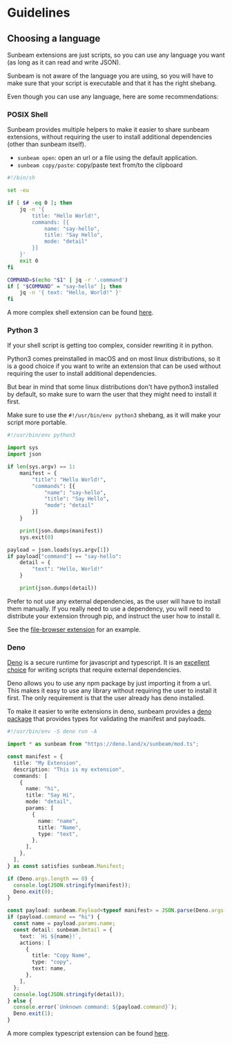 # Guidelines

## Choosing a language

Sunbeam extensions are just scripts, so you can use any language you want (as long as it can read and write JSON).

Sunbeam is not aware of the language you are using, so you will have to make sure that your script is executable and that it has the right shebang.

Even though you can use any language, here are some recommendations:

### POSIX Shell

Sunbeam provides multiple helpers to make it easier to share sunbeam extensions, without requiring the user to install additional dependencies (other than sunbeam itself).

- `sunbeam open`: open an url or a file using the default application.
- `sunbeam copy/paste`: copy/paste text from/to the clipboard

```sh
#!/bin/sh

set -eu

if [ $# -eq 0 ]; then
    jq -n '{
        title: "Hello World!",
        commands: [{
            name: "say-hello",
            title: "Say Hello",
            mode: "detail"
        }]
    }'
    exit 0
fi

COMMAND=$(echo "$1" | jq -r '.command')
if [ "$COMMAND" = "say-hello" ]; then
    jq -n '{ text: "Hello, World!" }'
fi
```

A more complex shell extension can be found [here](./examples/devdocs).

### Python 3

If your shell script is getting too complex, consider rewriting it in python.

Python3 comes preinstalled in macOS and on most linux distributions, so it is a good choice if you want to write an extension that can be used without requiring the user to install additional dependencies.

But bear in mind that some linux distributions don't have python3 installed by default, so make sure to warn the user that they might need to install it first.

Make sure to use the `#!/usr/bin/env python3` shebang, as it will make your script more portable.

```python
#!/usr/bin/env python3

import sys
import json

if len(sys.argv) == 1:
    manifest = {
        "title": "Hello World!",
        "commands": [{
            "name": "say-hello",
            "title": "Say Hello",
            "mode": "detail"
        }]
    }

    print(json.dumps(manifest))
    sys.exit(0)

payload = json.loads(sys.argv[1])
if payload["command"] == "say-hello":
    detail = {
        "text": "Hello, World!"
    }

    print(json.dumps(detail))
```

Prefer to not use any external dependencies, as the user will have to install them manually. If you really need to use a dependency, you will need to distribute your extension through pip, and instruct the user how to install it.

See the [file-browser extension](./examples/file-browser.md) for an example.

### Deno

[Deno](https://deno.land) is a secure runtime for javascript and typescript. It is an [excellent choice](https://matklad.github.io/2023/02/12/a-love-letter-to-deno.html) for writing scripts that require external dependencies.

Deno allows you to use any npm package by just importing it from a url. This makes it easy to use any library without requiring the user to install it first. The only requirement is that the user already has deno installed.

To make it easier to write extensions in deno, sunbeam provides a [deno package](https://deno.land/x/sunbeam) that provides types for validating the manifest and payloads.

```ts
#!/usr/bin/env -S deno run -A

import * as sunbeam from "https://deno.land/x/sunbeam/mod.ts";

const manifest = {
  title: "My Extension",
  description: "This is my extension",
  commands: [
    {
      name: "hi",
      title: "Say Hi",
      mode: "detail",
      params: [
        {
          name: "name",
          title: "Name",
          type: "text",
        },
      ],
    },
  ],
} as const satisfies sunbeam.Manifest;

if (Deno.args.length == 0) {
  console.log(JSON.stringify(manifest));
  Deno.exit(0);
}

const payload: sunbeam.Payload<typeof manifest> = JSON.parse(Deno.args[0]);
if (payload.command == "hi") {
  const name = payload.params.name;
  const detail: sunbeam.Detail = {
    text: `Hi ${name}!`,
    actions: [
      {
        title: "Copy Name",
        type: "copy",
        text: name,
      },
    ],
  };
  console.log(JSON.stringify(detail));
} else {
  console.error(`Unknown command: ${payload.command}`);
  Deno.exit(1);
}
```

A more complex typescript extension can be found [here](./examples/hackernews.md).

